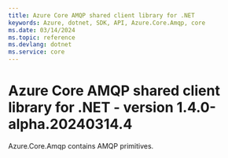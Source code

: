 ```yaml
---
title: Azure Core AMQP shared client library for .NET
keywords: Azure, dotnet, SDK, API, Azure.Core.Amqp, core
ms.date: 03/14/2024
ms.topic: reference
ms.devlang: dotnet
ms.service: core
---
```

# Azure Core AMQP shared client library for .NET - version 1.4.0-alpha.20240314.4 


Azure.Core.Amqp contains AMQP primitives. 

